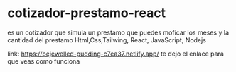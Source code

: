 # cotizador-prestamo-react
 
 es un cotizador que simula un prestamo que puedes moficar los meses y la cantidad del prestamo 
 Html,Css,Tailwing, React, JavaScript, Nodejs
 
  link: https://bejewelled-pudding-c7ea37.netlify.app/
 te dejo el enlace para que veas como funciona
